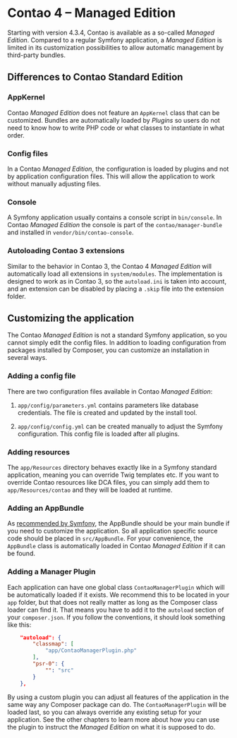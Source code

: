 # Contao 4 – Managed Edition

Starting with version 4.3.4, Contao is available as a so-called
*Managed Edition*. Compared to a regular Symfony application, a 
*Managed Edition* is limited in its customization possibilities to 
allow automatic management by third-party bundles.


## Differences to Contao Standard Edition


### AppKernel

Contao *Managed Edition* does not feature an `AppKernel` class that can be
customized. Bundles are automatically loaded by *Plugins* so users do not need
to know how to write PHP code or what classes to instantiate in what order.


### Config files

In a Contao *Managed Edition*, the configuration is loaded by plugins
and not by application configuration files. This will allow the
application to work without manually adjusting files.


### Console

A Symfony application usually contains a console script in `bin/console`.
In Contao *Managed Edition* the console is part of the
`contao/manager-bundle` and installed in `vendor/bin/contao-console`.


### Autoloading Contao 3 extensions

Similar to the behavior in Contao 3, the Contao 4 *Managed Edition*
will automatically load all extensions in `system/modules`. The
implementation is designed to work as in Contao 3, so the `autoload.ini`
is taken into account, and an extension can be disabled by placing a
`.skip` file into the extension folder.


## Customizing the application

The Contao *Managed Edition* is not a standard Symfony application,
so you cannot simply edit the config files. In addition to loading 
configuration from packages installed by Composer, you can customize
an installation in several ways.


### Adding a config file

There are two configuration files available in Contao *Managed Edition*:

1. `app/config/parameters.yml` contains parameters like database
    credentials. The file is created and updated by the install tool.

2. `app/config/config.yml` can be created manually to adjust the
    Symfony configuration. This config file is loaded after all plugins.


### Adding resources

The `app/Resources` directory behaves exactly like in a Symfony standard
application, meaning you can override Twig templates etc. If you want
to override Contao resources like DCA files, you can simply add them
to `app/Resources/contao` and they will be loaded at runtime.


### Adding an AppBundle

As [recommended by Symfony][AppBundle], the AppBundle should be your main 
bundle if you need to customize the application. So all application specific
source code should be placed in `src/AppBundle`. For your convenience, the
`AppBundle` class is automatically loaded in Contao *Managed Edition* if
it can be found.


### Adding a Manager Plugin

Each application can have one global class `ContaoManagerPlugin` which
will be automatically loaded if it exists. We recommend this to be
located in your `app` folder, but that does not really matter as long
as the Composer class loader can find it. That means you have to add
it to the `autoload` section of your `composer.json`. If you follow 
the conventions, it should look something like this:

```json
    "autoload": {
        "classmap": [
            "app/ContaoManagerPlugin.php"
        ],
        "psr-0": {
            "": "src"
        }
    },
```

By using a custom plugin you can adjust all features of the application
in the same way any Composer package can do. The `ContaoManagerPlugin`
will be loaded last, so you can always override any existing setup for
your application.
See the other chapters to learn more about how you can use the plugin
to instruct the *Managed Edition* on what it is supposed to do.



[AppBundle]: http://symfony.com/doc/current/best_practices/business-logic.html
